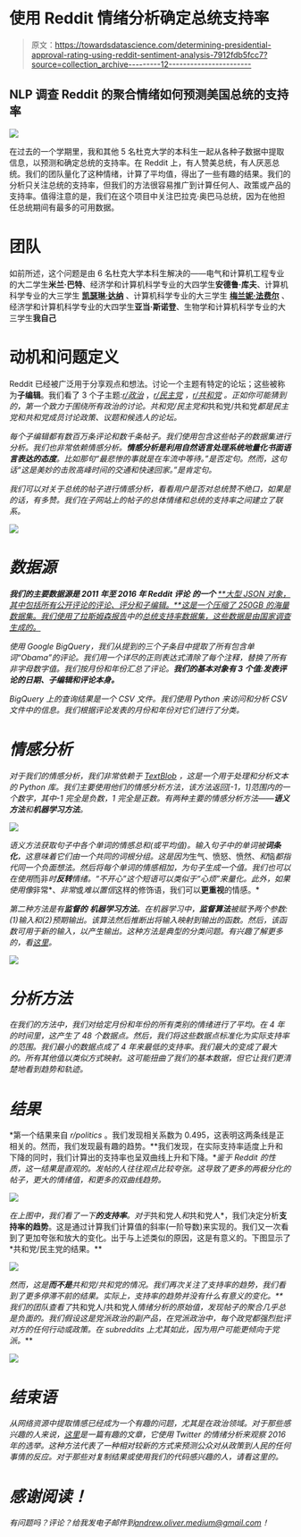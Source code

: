 # 使用 Reddit 情绪分析确定总统支持率

> 原文：<https://towardsdatascience.com/determining-presidential-approval-rating-using-reddit-sentiment-analysis-7912fdb5fcc7?source=collection_archive---------12----------------------->

## NLP 调查 Reddit 的聚合情绪如何预测美国总统的支持率

![](img/f6629047561e839e9f395b245d1e4947.png)

在过去的一个学期里，我和其他 5 名杜克大学的本科生一起从各种子数据中提取信息，以预测和确定总统的支持率。在 Reddit 上，有人赞美总统，有人厌恶总统。我们的团队量化了这种情绪，计算了平均值，得出了一些有趣的结果。我们的分析只关注总统的支持率，但我们的方法很容易推广到计算任何人、政策或产品的支持率。值得注意的是，我们在这个项目中关注巴拉克·奥巴马总统，因为在他担任总统期间有最多的可用数据。

# 团队

如前所述，这个问题是由 6 名杜克大学本科生解决的——电气和计算机工程专业的大二学生**米兰·巴特**、经济学和计算机科学专业的大四学生**安德鲁·库夫**、计算机科学专业的大三学生 [**凯瑟琳·达纳**](https://www.linkedin.com/in/catherine-dana-a9720a133/) 、计算机科学专业的大三学生 [**梅兰妮·法费尔**](https://www.linkedin.com/in/melanie-farfel/) 、经济学和计算机科学专业的大四学生**亚当·斯诺登**、生物学和计算机科学专业的大三学生**我自己**

# 动机和问题定义

Reddit 已经被广泛用于分享观点和想法。讨论一个主题有特定的论坛；这些被称为**子编辑**。我们看了 3 个子主题:[*r/政治*](https://www.reddit.com/r/politics/) ，*[*r/民主党*](https://www.reddit.com/r/democrats/) ，[*r/共和党*](https://www.reddit.com/r/Republican/) 。正如你可能猜到的，第一个致力于围绕所有政治的讨论。*共和党/民主党*和*共和党/共和党*都是民主党和共和党成员讨论政策、议题和候选人的论坛。*

*每个子编辑都有数百万条评论和数千条帖子。我们使用包含这些帖子的数据集进行分析。我们也非常依赖情感分析。**情感分析是利用自然语言处理系统地量化书面语言表达的态度**。比如那句“最悲惨的事就是在车流中等待。”是否定句。然而，这句话“这是美妙的击败高峰时间的交通和快速回家。”是肯定句。*

*我们可以对关于总统的帖子进行情感分析，看看用户是否对总统赞不绝口，如果是的话，有多赞。我们在子网站上的帖子的总体情绪和总统的支持率之间建立了联系。*

*![](img/91ef6294656bd0d26e398f2787e1f793.png)*

# *数据源*

***我们的主要数据源是 2011 年至 2016 年 Reddit 评论** **的一个** [**大型 JSON 对象，其中包括所有公开评论的评论、评分和子编辑。**这是一个压缩了 250GB 的海量数据集。我们使用了拉斯姆森报告](https://www.reddit.com/r/bigquery/comments/3cej2b/17_billion_reddit_comments_loaded_on_bigquery/)中的[总统支持率数据集，这些数据是由国家调查生成的。](http://www.rasmussenreports.com/scoreboards/obama_approval_index_month_to_month)*

*使用 Google BigQuery，我们从提到的三个子条目中提取了所有包含单词“Obama”的评论。我们用一个详尽的正则表达式清除了每个注释，替换了所有非字母数字值。我们按月份和年份汇总了评论。**我们的基本对象有 3 个值:发表评论的日期、子编辑和评论本身。***

*BigQuery 上的查询结果是一个 CSV 文件。我们使用 Python 来访问和分析 CSV 文件中的信息。我们根据评论发表的月份和年份对它们进行了分类。*

# *情感分析*

*对于我们的情感分析，我们非常依赖于 [TextBlob](https://textblob.readthedocs.io/en/dev/) ，这是一个用于处理和分析文本的 Python 库。我们主要使用他们的情感分析方法，该方法返回[-1，1]范围内的一个数字，其中-1 完全是负数，1 完全是正数。有两种主要的情感分析方法——**语义方法**和**机器学习方法**。*

*![](img/36192a423dd26dcafb2773241e934dce.png)*

*语义方法获取句子中各个单词的情感总和(或平均值)。输入句子中的单词被**词条化**，这意味着它们由一个共同的词根分组。这是因为*生气、愤怒、愤然、*和*恼*都指代同一个负面想法。然后将每个单词的情感相加，为句子生成一个值。我们也可以在使用*而非*时**反转**情绪。“不开心”这个短语可以类似于“心烦”来量化。此外，如果使用像*非常*、*非常*或*难以置信*这样的修饰语，我们可以**更重视**的情感。*

*第二种方法是有**监督的** **机器学习方法**。在机器学习中，**监督算法**被赋予两个参数:(1)输入和(2)预期输出。该算法然后推断出将输入映射到输出的函数。然后，该函数可用于新的输入，以产生输出。这种方法是典型的分类问题。有兴趣了解更多的，看[这里](https://medium.com/@Mandysidana/machine-learning-types-of-classification-9497bd4f2e14)。*

*![](img/92981871280e66e0e00329f719cea763.png)*

# *分析方法*

*在我们的方法中，我们对给定月份和年份的所有类别的情绪进行了平均。在 4 年的时间里，这产生了 48 个数据点。然后，我们将这些数据点标准化为实际支持率的范围。我们最小的数据点成了 4 年来最低的支持率。我们最大的变成了最大的。所有其他值以类似方式映射。这可能扭曲了我们的基本数据，但它让我们更清楚地看到趋势和轨迹。*

# *结果*

*第一个结果来自 *r/politics* 。我们发现相关系数为 0.495，这表明这两条线是正相关的。然而，我们发现最有趣的趋势。**我们发现，在实际支持率适度上升和下降的同时，我们计算出的支持率也呈双曲线上升和下降。**鉴于 Reddit 的性质，这一结果是直观的。发帖的人往往观点比较夸张。这导致了更多的两极分化的帖子，更大的情绪值，和更多的双曲线趋势。*

*![](img/7854a16ba8a104c588edef90d72b25a0.png)*

*在上图中，我们看了一下**的支持率**。对于*共和党人*和*共和党人*，我们决定分析**支持率的趋势**。这是通过计算我们计算值的斜率(一阶导数)来实现的。我们又一次看到了更加夸张和放大的变化。出于与上述类似的原因，这是有意义的。下图显示了*共和党/民主党的结果。**

*![](img/0e861f077d106cfe0cc48a88ca057fb9.png)*

*然而，这是**而不是**共和党/共和党的情况。我们再次关注了支持率的趋势，我们看到了更多停滞不前的结果。实际上，支持率的趋势并没有什么有意义的变化。**我们的团队查看了*共和党人/共和党人*情绪分析的原始值，发现帖子的聚合几乎总是负面的。我们假设这是党派政治的副产品，在党派政治中，每个政党都强烈批评对方的任何行动或政策。在 subreddits 上尤其如此，因为用户可能更倾向于党派。***

*![](img/5f1660deaa8d090004c75127ad10aa9c.png)*

# *结束语*

*从网络资源中提取情感已经成为一个有趣的问题，尤其是在政治领域。对于那些感兴趣的人来说，[这里](https://web.stanford.edu/~jesszhao/files/twitterSentiment.pdf)是一篇有趣的文章，它使用 Twitter 的情绪分析来观察 2016 年的选举。这种方法代表了一种相对较新的方式来预测公众对从政策到人民的任何事情的反应。对于那些对复制结果或使用我们的代码感兴趣的人，请看这里的。*

# *感谢阅读！*

*有问题吗？评论？给我发电子邮件到[andrew.oliver.medium@gmail.com](mailto:andrew.oliver.medium@gmail.com)！*